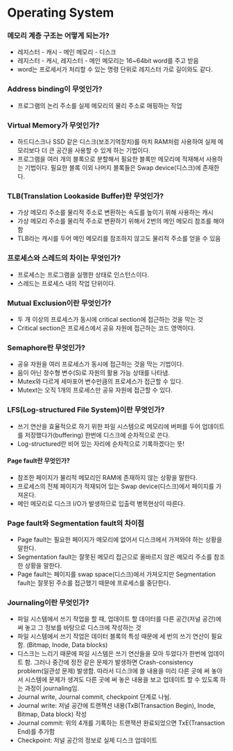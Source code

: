 # Operating System

### 메모리 계층 구조는 어떻게 되는가?

-   레지스터 - 캐시 - 메인 메모리 - 디스크
-   레지스터 - 캐시, 레지스터 - 메인 메모리는 16~64bit word를 주고 받음
-   word는 프로세서가 처리할 수 있는 명령 단위로 레지스터 가로 길이와도 같다.

### Address binding이 무엇인가?

-   프로그램의 논리 주소를 실제 메모리의 물리 주소로 매핑하는 작업

### Virtual Memory가 무엇인가?

-   하드디스크나 SSD 같은 디스크(보조기억장치)를 마치 RAM처럼 사용하여 실제 메모리보다 더 큰 공간을 사용할 수 있게 하는 기법이다.
-   프로그램을 여러 개의 블록으로 분할해서 필요한 블록만 메모리에 적재해서 사용하는 기법이다.
    필요한 블록 이외 나머지 블록들은 Swap device(디스크)에 존재한다.

### TLB(Translation Lookaside Buffer)란 무엇인가?

-   가상 메모리 주소를 물리적 주소로 변환하는 속도를 높이기 위해 사용하는 캐시
-   가상 메모리 주소를 물리적 주소로 변환하기 위해서 2번의 메인 메모리 참조를 해야함
-   TLB라는 캐시를 두어 메인 메모리를 참조하지 않고도 물리적 주소를 얻을 수 있음

### 프로세스와 스레드의 차이는 무엇인가?

-   프로세스는 프로그램을 실행한 상태로 인스턴스이다.
-   스레드는 프로세스 내의 작업 단위이다.

### Mutual Exclusion이란 무엇인가?

-   두 개 이상의 프로세스가 동시에 critical section에 접근하는 것을 막는 것
-   Critical section은 프로세스에서 공유 자원에 접근하는 코드 영역이다.

### Semaphore란 무엇인가?

-   공유 자원을 여러 프로세스가 동시에 접근하는 것을 막는 기법이다.
-   음이 아닌 정수형 변수(S)로 자원의 활용 가능 상태를 나타냄.
-   Mutex와 다르게 세마포어 변수만큼의 프로세스가 접근할 수 있다.
-   Mutext는 오직 1개의 프로세스만 공유 자원에 접근할 수 있다.

### LFS(Log-structured File System)이란 무엇인가?

-   쓰기 연산을 효율적으로 하기 위한 파일 시스템으로 메모리에 버퍼를 두어 업데이트를 저장했다가(buffering) 한번에 디스크에 순차적으로 쓴다.
-   Log-structured란 비어 있는 자리에 순차적으로 기록하겠다는 뜻!

#### Page fault란 무엇인가?

-   참조한 페이지가 물리적 메모리인 RAM에 존재하지 않는 상황을 말한다.
-   프로세스의 전체 페이지가 적재되어 있는 Swap device(디스크)에서 페이지를 가져온다.
-   메인 메모리로 디스크 I/O가 발생하므로 입출력 병목현상이 따른다.

### Page fault와 Segmentation fault의 차이점

-   Page fault는 필요한 페이지가 메모리에 없어서 디스크에서 가져와야 하는 상황을 말한다.
-   Segmentation fault는 잘못된 메모리 접근으로 올바르지 않은 메모리 주소를 참조한 상황을 말한다.
-   Page fault는 페이지를 swap space(디스크)에서 가져오지만 Segmentation fault는 잘못된 주소를 접근했기 때문에 프로세스를 중단한다.

### Journaling이란 무엇인가?

-   파일 시스템에서 쓰기 작업을 할 때, 업데이트 할 데이터를 다른 공간(저널 공간)에 써 놓고 그 정보를 바탕으로 디스크에 작성하는 것
-   파일 시스템에서 쓰기 작업은 데이터 블록의 특성 때문에 세 번의 쓰기 연산이 필요함. (Bitmap, Inode, Data blocks)
-   디스크는 느리기 때문에 파일 시스템은 쓰기 연산들을 모아 두었다가 한번에 업데이트 함. 그러나 중간에 정전 같은 문제가 발생하면 Crash-consistency problem(일관성 문제) 발생함. 따라서 디스크에 쓸 내용을 미리 다른 곳에 써 놓아서 시스템에 문제가 생겨도 다른 곳에 써 놓은 내용을 보고 업데이트 할 수 있도록 하는 과정이 journaling임.
-   Journal write, Journal commit, checkpoint 단계로 나뉨.
-   Journal write: 저널 공간에 트랜잭션 내용(TxB(Transaction Begin), Inode, Bitmap, Data block) 작성
-   Journal commit: 위의 4개를 기록하는 트랜잭션 완료되었으면 TxE(Transaction End)를 추가함
-   Checkpoint: 저널 공간의 정보로 실제 디스크 업데이트
